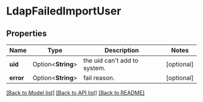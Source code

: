 # LdapFailedImportUser

## Properties

Name | Type | Description | Notes
------------ | ------------- | ------------- | -------------
**uid** | Option<**String**> | the uid can't add to system. | [optional]
**error** | Option<**String**> | fail reason. | [optional]

[[Back to Model list]](../README.md#documentation-for-models) [[Back to API list]](../README.md#documentation-for-api-endpoints) [[Back to README]](../README.md)


